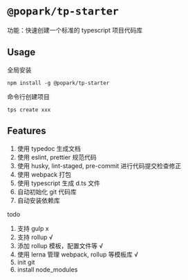 # `@popark/tp-starter`

功能：快速创建一个标准的 typescript 项目代码库

## Usage

全局安装

```
npm install -g @popark/tp-starter
```

命令行创建项目

```
tps create xxx
```

## Features

1. 使用 typedoc 生成文档
2. 使用 eslint, prettier 规范代码
3. 使用 husky, lint-staged, pre-commit 进行代码提交检查修正
4. 使用 webpack 打包
5. 使用 typescript 生成 d.ts 文件
6. 自动初始化 git 代码库
7. 自动安装依赖库

todo
1. 支持 gulp x
2. 支持 rollup √
3. 添加 rollup 模板，配置文件等 √
4. 使用 lerna 管理 webpack, rollup 等模板库 √
5. init git
6. install node_modules
